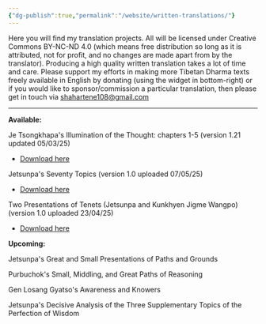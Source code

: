 ```yaml
---
{"dg-publish":true,"permalink":"/website/written-translations/"}
---
```


Here you will find my translation projects. All will be licensed under Creative Commons BY-NC-ND 4.0 (which means free distribution so long as it is attributed, not for profit, and no changes are made apart from by the translator).
Producing a high quality written translation takes a lot of time and care. Please support my efforts in making more Tibetan Dharma texts freely available in English by donating (using the widget in bottom-right) or if you would like to sponsor/commission a particular translation, then please get in touch via shahartene108@gmail.com

---
**Available:**

Je Tsongkhapa's Illumination of the Thought: chapters 1-5 (version 1.21 updated 05/03/25)
- <a href="/pdf/Illumination%20of%20the%20Thought.pdf" download>Download here</a>

Jetsunpa's Seventy Topics (version 1.0 uploaded 07/05/25)
- <a href="/pdf/70%20Topics.pdf" download>Download here</a>

Two Presentations of Tenets (Jetsunpa and Kunkhyen Jigme Wangpo) (version 1.0 uploaded 23/04/25)
- <a href="/pdf/Two%20Presentations%20of%20Tenets.pdf" download>Download here</a>

**Upcoming:**

Jetsunpa's Great and Small Presentations of Paths and Grounds

Purbuchok's Small, Middling, and Great Paths of Reasoning

Gen Losang Gyatso's Awareness and Knowers

Jetsunpa's Decisive Analysis of the Three Supplementary Topics of the Perfection of Wisdom